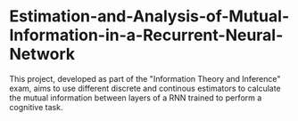 # Estimation-and-Analysis-of-Mutual-Information-in-a-Recurrent-Neural-Network
This project, developed as part of the "Information Theory and Inference" exam, aims to use different discrete and continous estimators to calculate the mutual information between layers of a RNN trained to perform a cognitive task.
